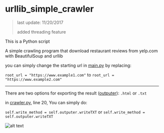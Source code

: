 # urllib_simple_crawler

> last update: 11/20/2017
>
> added threading feature

This is a Python script

A simple crawling program that download restaurant reviews from yelp.com with BeautifulSoup and urllib

you can simply change the starting url in [main.py](https://github.com/JeffreyWang2864/urllib_simple_crawler/blob/master/main.py)
by replacing: 

`root_url = "https://www.example1.com"` to `root_url = "https://www.example2.com"`

---

There are two options for exporting the result ([outputer](https://github.com/JeffreyWang2864/urllib_simple_crawler/blob/master/crawl/outputer.py)): `.html` or `.txt`


in [crawler.py](https://github.com/JeffreyWang2864/urllib_simple_crawler/blob/master/crawl/crawler.py), line 20, You can simply do:

`self.write_method = self.outputer.writeTXT` or `self.write_method = self.outputer.writeTXT`

![alt text](https://github.com/JeffreyWang2864/urllib_simple_crawler/blob/master/images/running.png)

